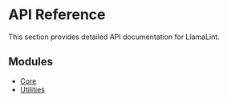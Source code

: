 # API Reference

This section provides detailed API documentation for LlamaLint.

## Modules

- [Core](core.md)
- [Utilities](utilities.md)
